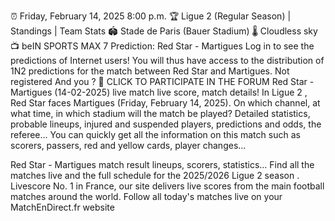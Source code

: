 
⏰ Friday, February 14, 2025 8:00 p.m.
🏆 Ligue 2 (Regular Season) | Standings | Team Stats
🏟 Stade de Paris (Bauer Stadium)
🌡 Cloudless sky
📺 beIN SPORTS MAX 7
Prediction: Red Star - Martigues
Log in to see the predictions of Internet users! You will thus have access to the distribution of 1N2 predictions for the match between Red Star and Martigues.
Not registered And you ?
📝 CLICK TO PARTICIPATE IN THE FORUM
Red Star - Martigues (14-02-2025) live match live score, match details!
In Ligue 2 , Red Star faces Martigues (Friday, February 14, 2025). On which channel, at what time, in which stadium will the match be played? Detailed statistics, probable lineups, injured and suspended players, predictions and odds, the referee... You can quickly get all the information on this match such as scorers, passers, red and yellow cards, player changes...

Red Star - Martigues match result lineups, scorers, statistics... Find all the matches live and the full schedule for the 2025/2026 Ligue 2 season . Livescore No. 1 in France, our site delivers live scores from the main football matches around the world. Follow all today's matches live on your MatchEnDirect.fr website
